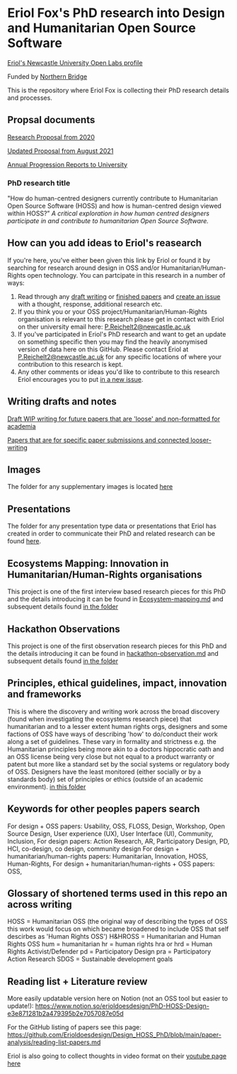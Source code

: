 # Eriol Fox's PhD research into Design and Humanitarian Open Source Software

[Eriol's Newcastle University Open Labs profile](https://openlab.ncl.ac.uk/people/eriol-fox/)

Funded by [Northern Bridge](http://www.northernbridge.ac.uk/)

This is the repository where Eriol Fox is collecting their PhD research details and processes.


## Propsal documents

[Research Proposal from 2020](https://github.com/Erioldoesdesign/Design_HOSS_PhD/blob/main/PhD-proposal-2020.md)

[Updated Proposal from August 2021](https://github.com/Erioldoesdesign/Design_HOSS_PhD/blob/main/research-proposal-versions/Research%20project%20proposal.pdf)

[Annual Progression Reports to University](https://github.com/Erioldoesdesign/Design_HOSS_PhD/tree/main/research-proposal-and-progress-updates/annual-progression)


### PhD research title
"How do human-centred designers currently contribute to Humanitarian Open Source Software (HOSS) and how is human-centred design viewed within HOSS?”
*A critical exploration in how human centred designers participate in and contribute to humanitarian Open Source Software.*


## How can you add ideas to Eriol's reasearch
If you're here, you've either been given this link by Eriol or found it by searching for research around design in OSS and/or Humanitarian/Human-Rights open technology. You can partcipate in this research in a number of ways:

1. Read through any [draft writing](https://github.com/Erioldoesdesign/Design_HOSS_PhD/tree/main/draft-articles-and-papers) or [finished papers](https://github.com/Erioldoesdesign/Design_HOSS_PhD/tree/main/final%20papers) and [create an issue](https://github.com/Erioldoesdesign/Design_HOSS_PhD/issues/new) with a thought, response, additional research etc.
2. If you think you or your OSS project/Humanitarian/Human-Rights organisation is relevant to this research please get in contact with Eriol on ther university email here: 
P.Reichelt2@newcastle.ac.uk
3. If you've participated in Eriol's PhD research and want to get an update on something specific then you may find the heavily anonymised version of data here on this GitHub. Please contact Eriol at 
P.Reichelt2@newcastle.ac.uk for any specific locations of where your contribution to this research is kept.
4. Any other comments or ideas you'd like to contribute to this research Eriol encourages you to put [in a new issue](https://github.com/Erioldoesdesign/Design_HOSS_PhD/issues/new).



## Writing drafts and notes

[Draft WIP writing for future papers that are 'loose' and non-formatted for academia](https://github.com/Erioldoesdesign/Design_HOSS_PhD/tree/main/draft-articles-and-papers)


[Papers that are for specific paper submissions and connected looser-writing](https://github.com/Erioldoesdesign/Design_HOSS_PhD/tree/main/final%20papers)


## Images
The folder for any supplementary images is located [here](https://github.com/Erioldoesdesign/Design_HOSS_PhD/tree/main/images)

## Presentations
The folder for any presentation type data or presentations that Eriol has created in order to communicate their PhD and related research can be found [here](https://github.com/Erioldoesdesign/Design_HOSS_PhD/tree/main/presentations).


## Ecosystems Mapping: Innovation in Humanitarian/Human-Rights organisations
This project is one of the first interview based research pieces for this PhD and the details introducing it can be found in [Ecosystem-mapping.md](https://github.com/Erioldoesdesign/Design_HOSS_PhD/blob/main/ecosystem%20mapping%20Interviews/Ecosystem-mapping.md) and subsequent details found [in the folder](https://github.com/Erioldoesdesign/Design_HOSS_PhD/tree/main/ecosystem%20mapping%20Interviews)


## Hackathon Observations
This project is one of the first observation research pieces for this PhD and the details introducing it can be found in [hackathon-observation.md](https://github.com/Erioldoesdesign/Design_HOSS_PhD/blob/main/Hackathon%20observation/hackathon-observation.md) and subsequent details found [in the folder](https://github.com/Erioldoesdesign/Design_HOSS_PhD/tree/main/Hackathon%20observation)


## Principles, ethical guidelines, impact, innovation and frameworks
This is where the discovery and writing work across the broad discovery (found when investigating the ecosystems research piece) that humanitarian and to a lesser extent human rights orgs, designers and some factions of OSS have ways of describing 'how' to do/conduct their work along a set of guidelines. These vary in formality and strictness e.g. the Humanitarian principles being more akin to a doctors hippocratic oath and an OSS license being very close but not equal to a product warranty or patent but more like a standard set by the social systems or regulatory body of OSS. Designers have the least monitored (either socially or by a standards body) set of principles or ethics (outside of an academic environment). [in this folder](https://github.com/Erioldoesdesign/Design_HOSS_PhD/tree/main/principles-of-oss-design-hum-and-hrs)



## Keywords for other peoples papers search
For design + OSS papers: Usability, OSS, FLOSS, Design, Workshop, Open Source Design, User experience (UX), User Interface (UI), Community, Inclusion, 
For design papers: Action Research, AR, Participatory Design, PD, HCI, co-design, co design, community design
For design + humanitarian/human-rights papers: Humanitarian, Innovation, HOSS, Human-Rights, 
For design + humanitarian/human-rights + OSS papers: OSS,


## Glossary of shortened terms used in this repo an across writing
HOSS = Humanitarian OSS (the original way of describing the types of OSS this work would focus on which became broadened to include OSS that self descirbes as 'Human Rights OSS')
H&HROSS = Humanitarian and Human Rights OSS
hum = humanitarian
hr = human rights
hra or hrd = Human Rights Activist/Defender
pd = Participatory Design
pra = Participatory Action Research
SDGS = Sustainable development goals



## Reading list + Literature review

More easily updatable version here on Notion (not an OSS tool but easier to update!): https://www.notion.so/erioldoesdesign/PhD-HOSS-Design-e3e871281b2a479395b2e7057087e05d

For the GitHub listing of papers see this page:
https://github.com/Erioldoesdesign/Design_HOSS_PhD/blob/main/paper-analysis/reading-list-papers.md

Eriol is also going to collect thoughts in video format on their [youtube page here](https://www.youtube.com/channel/UCZdlFO4kG6MsaZxWJi-1GLQ/videos)



